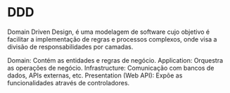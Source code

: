 # DDD
 Domain Driven Design, é uma modelagem de software cujo objetivo é facilitar a implementação de regras e processos complexos, onde visa a divisão de responsabilidades por camadas.

Domain: Contém as entidades e regras de negócio.
Application: Orquestra as operações de negócio.
Infrastructure: Comunicação com bancos de dados, APIs externas, etc.
Presentation (Web API): Expõe as funcionalidades através de controladores.